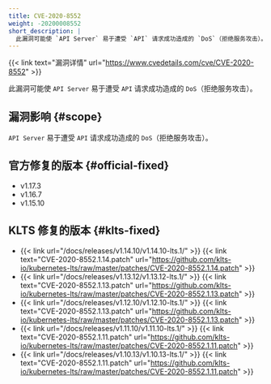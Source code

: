 ```yaml
---
title: CVE-2020-8552
weight: -20200008552
short_description: |
  此漏洞可能使 `API Server` 易于遭受 `API` 请求成功造成的 `DoS`（拒绝服务攻击）。
---
```


{{< link text="漏洞详情" url="https://www.cvedetails.com/cve/CVE-2020-8552" >}}

此漏洞可能使 `API Server` 易于遭受 `API` 请求成功造成的 `DoS`（拒绝服务攻击）。

## 漏洞影响 {#scope}

`API Server` 易于遭受 `API` 请求成功造成的 `DoS`（拒绝服务攻击）。

## 官方修复的版本 {#official-fixed}

- v1.17.3
- v1.16.7
- v1.15.10

## KLTS 修复的版本 {#klts-fixed}

- {{< link url="/docs/releases/v1.14.10/v1.14.10-lts.1/" >}} {{< link text="CVE-2020-8552.1.14.patch" url="https://github.com/klts-io/kubernetes-lts/raw/master/patches/CVE-2020-8552.1.14.patch" >}}
- {{< link url="/docs/releases/v1.13.12/v1.13.12-lts.1/" >}} {{< link text="CVE-2020-8552.1.13.patch" url="https://github.com/klts-io/kubernetes-lts/raw/master/patches/CVE-2020-8552.1.13.patch" >}}
- {{< link url="/docs/releases/v1.12.10/v1.12.10-lts.1/" >}} {{< link text="CVE-2020-8552.1.13.patch" url="https://github.com/klts-io/kubernetes-lts/raw/master/patches/CVE-2020-8552.1.13.patch" >}}
- {{< link url="/docs/releases/v1.11.10/v1.11.10-lts.1/" >}} {{< link text="CVE-2020-8552.1.11.patch" url="https://github.com/klts-io/kubernetes-lts/raw/master/patches/CVE-2020-8552.1.11.patch" >}}
- {{< link url="/docs/releases/v1.10.13/v1.10.13-lts.1/" >}} {{< link text="CVE-2020-8552.1.11.patch" url="https://github.com/klts-io/kubernetes-lts/raw/master/patches/CVE-2020-8552.1.11.patch" >}}
